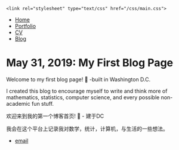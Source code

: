 <html>
  <head>
    <title>My First Blog Page</title>
    
    <link rel="stylesheet" type="text/css" href="/css/main.css">
  
  </head>


  <body>
    <nav>
<ul>
<li><a href="/">Home</a></li>
<li><a href="/portfolio">Portfolio</a></li>
<li><a href="/cv">CV</a></li>
<li><a href="/blog">Blog</a></li>
</ul>
    </nav>
<div class="container">
<h1> May 31, 2019: My First Blog Page</h1>


<div class="post">
<p>Welcome to my first blog page! 🎉 -built in Washington D.C. </p>

<p>I created this blog to encourage myself to write and think more of mathematics, statistics, computer science, and every possible non-academic fun stuff. </p>


<p>欢迎来到我的第一个博客首页! 🎉 - 建于DC </p>

<p>我会在这个平台上记录我对数学，统计，计算机，与生活的一些想法。</p>


</div>


</div>
  
  <footer>
   <ul>
   <li><a href="jiguang.li@yale.edu">email</a></li>
   </ul>
  </footer>
  </body>

</html>

